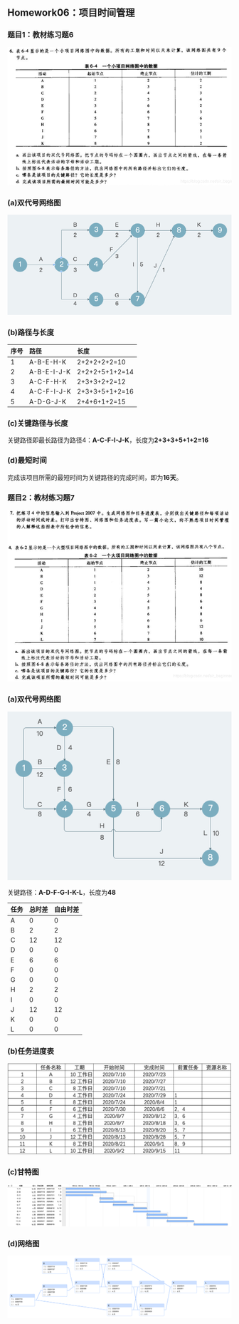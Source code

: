 ## Homework06：项目时间管理

### 题目1：教材练习题6  
![习题6](https://github.com/SuBruce/IT-Project-Management/blob/master/Homework06/images/01.png) 

### (a)双代号网络图  
![习题6-双代号网络图](https://github.com/SuBruce/IT-Project-Management/blob/master/Homework06/images/02.png)  

### (b)路径与长度
|序号|路径|长度|
|:---|:---|:---|
|1|A-B-E-H-K|2+2+2+2+2=10|
|2|A-B-E-I-J-K|2+2+2+5+1+2=14|
|3|A-C-F-H-K|2+3+3+2+2=12|
|4|A-C-F-I-J-K|2+3+3+5+1+2=16|
|5|A-D-G-J-K|2+4+6+1+2=15|

### (c)关键路径与长度
关键路径即最长路径为路径4：**A-C-F-I-J-K**，长度为**2+3+3+5+1+2=16**

### (d)最短时间
完成该项目所需的最短时间为关键路径的完成时间，即为**16天**。

### 题目2：教材练习题7  
![习题7](https://github.com/SuBruce/IT-Project-Management/blob/master/Homework06/images/03.png)  

### (a)双代号网络图  
![习题7-双代号网络图](https://github.com/SuBruce/IT-Project-Management/blob/master/Homework06/images/04.png) 

关键路径：**A-D-F-G-I-K-L**，长度为**48**

|任务|总时差|自由时差|
|:---|:---|:---|
|A|0|0|
|B|2|2|
|C|12|12|
|D|0|0|
|E|6|6|
|F|0|0|
|G|0|0|
|H|2|2|
|I|0|0|
|J|12|12|
|K|0|0|
|L|0|0|

### (b)任务进度表  
![习题7-任务进度表](https://github.com/SuBruce/IT-Project-Management/blob/master/Homework06/images/05.png)  

### (c)甘特图  
![习题7-甘特图](https://github.com/SuBruce/IT-Project-Management/blob/master/Homework06/images/06.png)  

### (d)网络图  
![习题7-网络图](https://github.com/SuBruce/IT-Project-Management/blob/master/Homework06/images/07.png)  



